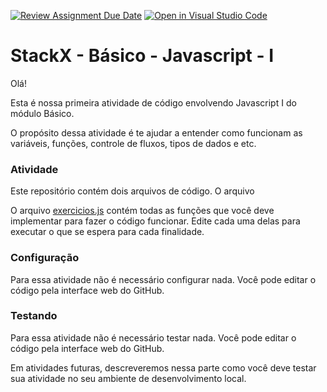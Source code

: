[![Review Assignment Due Date](https://classroom.github.com/assets/deadline-readme-button-24ddc0f5d75046c5622901739e7c5dd533143b0c8e959d652212380cedb1ea36.svg)](https://classroom.github.com/a/KzbL_jy4)
[![Open in Visual Studio Code](https://classroom.github.com/assets/open-in-vscode-718a45dd9cf7e7f842a935f5ebbe5719a5e09af4491e668f4dbf3b35d5cca122.svg)](https://classroom.github.com/online_ide?assignment_repo_id=11419804&assignment_repo_type=AssignmentRepo)
# StackX - Básico - Javascript - I

Olá!

Esta é nossa primeira atividade de código envolvendo Javascript I do módulo Básico.

O propósito dessa atividade é te ajudar a entender como funcionam as variáveis, funções, controle de fluxos, tipos de dados e etc.

### Atividade

Este repositório contém dois arquivos de código. O arquivo


O arquivo [exercicios.js](./exercicios.js) contém todas as funções que você deve implementar
para fazer o código funcionar. Edite cada uma delas para executar o que se espera para cada finalidade.

### Configuração

Para essa atividade não é necessário configurar nada. Você pode editar o código
pela interface web do GitHub.

### Testando

Para essa atividade não é necessário testar nada. Você pode editar o código
pela interface web do GitHub.

Em atividades futuras, descreveremos nessa parte como você deve testar sua
atividade no seu ambiente de desenvolvimento local.
